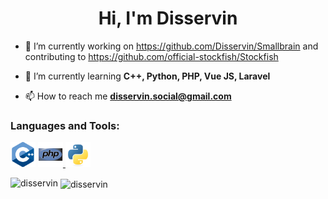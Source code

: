 <h1 align="center">Hi, I'm Disservin</h1>

- 🔭 I’m currently working on https://github.com/Disservin/Smallbrain and contributing to https://github.com/official-stockfish/Stockfish

- 🌱 I’m currently learning **C++, Python, PHP, Vue JS, Laravel**

- 📫 How to reach me **disservin.social@gmail.com**

<p align="left">
</p>

<h3 align="left">Languages and Tools:</h3>
<p align="left"> 

<a href="https://www.w3schools.com/cpp/" target="_blank" rel="noreferrer"> <img src="https://raw.githubusercontent.com/devicons/devicon/master/icons/cplusplus/cplusplus-original.svg" alt="cplusplus" width="40" height="40"/></a> 
<a href="https://www.php.net" target="_blank" rel="noreferrer"> <img src="https://raw.githubusercontent.com/devicons/devicon/master/icons/php/php-original.svg" alt="php" width="40" height="40"/> </a> 
<a href="https://www.python.org" target="_blank" rel="noreferrer"> <img src="https://raw.githubusercontent.com/devicons/devicon/master/icons/python/python-original.svg" alt="python" width="40" height="40"/>
</a> 

<p><img align="left" src="https://github-readme-stats.vercel.app/api/top-langs?username=disservin&show_icons=true&locale=en&layout=compact" alt="disservin" /></p>

<p>&nbsp;<img align="center" src="https://github-readme-stats.vercel.app/api?username=disservin&show_icons=true&locale=en" alt="disservin" /></p>
